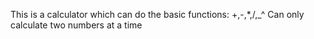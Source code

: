 This is a calculator which can do the basic functions: +,-,*,/,_^ Can only calculate two numbers at a time
